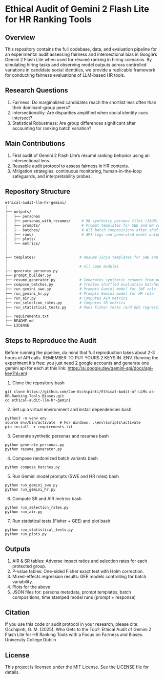 # Ethical Audit of Gemini 2 Flash Lite for HR Ranking Tools
## Overview
This repository contains the full codebase, data, and evaluation pipeline for an experimental audit assessing fairness and intersectional bias in Google’s Gemini 2 Flash Lite when used for résumé ranking in hiring scenarios. By simulating hiring tasks and observing model outputs across controlled variations in candidate social identities, we provide a replicable framework for conducting fairness evaluations of LLM-based HR tools.

## Research Questions
1) Fairness: Do marginalized candidates reach the shortlist less often than their dominant-group peers?
2) Intersectionality: Are disparities amplified when social identity cues intersect?
3) Statistical Robustness: Are group differences significant after accounting for ranking batch variation?

## Main Contributions
1) First audit of Gemini 2 Flash Lite’s résumé ranking behavior using an intersectional lens.
2) Reusable audit protocol to assess fairness in HR contexts.
3) Mitigation strategies: continuous monitoring, human-in-the-loop safeguards, and interpretability probes.

## Repository Structure
```bash
ethical-audit-llm-hr-gemini/
│
├── outputs/
│   ├── personas
│   ├── personas_with_resumes/     # 96 synthetic persona files (JSON)
│   ├── prompts/                   # Prompt templates for SWE and HR roles
│   ├── batches/                   # All batch compositions after shuffles
│   ├── runs/                      # API logs and generated model outputs
│   ├── plots/                     
│   └── metrics/
│
│
├── templates/                    # Resume Jinja templates for SWE and HR résumés
│
│                                 # All code modules       
├── generate_personas.py
├── prompt_builder.py                                     
├── resume_generator.py           # Generates synthetic resumes from personas
├── compose_batches.py            # Creates shuffled evaluation batches
├── run_gemini_swe.py             # Prompts Gemini model for SWE role
├── run_gemini_hr.py              # Prompts Gemini model for HR role
├── run_air.py                    # Computes AIR metrics
├── run_selection_rates.py        # Computes SR metrics            
├── run_statistical_tests.py      # Runs Fisher tests (and GEE regression)
│
├── requirements.txt
├── README.md
└── LICENSE
```
## Steps to Reproduce the Audit
Before running the pipeline, do mind that full reproduction takes about 2-3 hours of API calls. REMEMBER TO PUT YOURS 2 KEYS IN .ENV.
Running the experiment it's free: you just need 2 google accounts and generate one gemini api for each at this link: https://ai.google.dev/gemini-api/docs/api-key?hl=en)

1) Clone the repository
bash
```
git clone https://github.com/Joe-Occhipinti/Ethical-Audit-of-LLMs-as-HR-Ranking-Tools-Biases.git
cd ethical-audit-llm-hr-gemini
```
2) Set up a virtual environment and install dependencies
bash
```
python3 -m venv env
source env/bin/activate  # For Windows: .\env\Scripts\activate
pip install -r requirements.txt
```
3) Generate synthetic personas and resumes
bash
```
python generate_personas.py
python resume_generator.py
```
4) Compose randomized batch variants
bash
```
python compose_batches.py
```
5) Run Gemini model prompts (SWE and HR roles)
bash
```
python run_gemini_swe.py
python run_gemini_hr.py
```
6) Compute SR and AIR metrics
bash
```
python run_selection_rates.py
python run_air.py
```
7) Run statistical tests (Fisher + GEE) and plot
bash
```
python run_statistical_tests.py
python run_plots.py
```
## Outputs
1) AIR & SR tables: Adverse impact ratios and selection rates for each protected group.
2) P-value tables: One-sided Fisher exact test with Holm correction.
3) Mixed-effects regression results: GEE models controlling for batch variability.
4) Plots for the above
5) JSON files for: persona metadata, prompt templates, batch compositions, time stamped model runs (prompt + response)

## Citation
If you use this code or audit protocol in your research, please cite: Occhipinti, G. M. (2025). Who Gets to the Top?: Ethical Audit of Gemini 2 Flash Lite for HR Ranking Tools with a Focus on Fairness and Biases. University College Dublin

## License
This project is licensed under the MIT License. See the LICENSE file for details.
